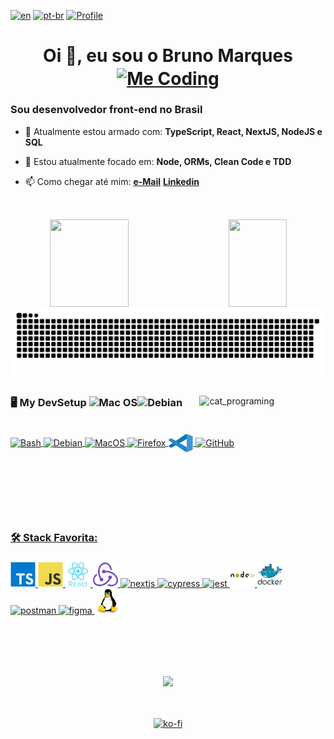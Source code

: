 [![en](https://img.shields.io/badge/lang-en-red.svg)](https://github.com/blmarquess/blmarquess/blob/master/README.en.md)
[![pt-br](https://img.shields.io/badge/lang-pt--br-green.svg)](https://github.com/blmarquess/blmarquess/blob/master/README.md)
[![Profile](https://komarev.com/ghpvc/?username=blmarquess&message=Visits&color=33B98A)](https://github.com/blmarquess)

<h1 align="center">Oi 👋, eu sou o Bruno Marques <a href="https://github.com/blmarquess"><img align="center" alt="Me Coding" height="30" width="40" src="https://media.giphy.com/media/WUlplcMpOCEmTGBtBW/giphy.gif"></a></h1>

### Sou desenvolvedor front-end no Brasil
	

- 🍁 Atualmente estou armado com: **TypeScript, React, NextJS, NodeJS e SQL**
- 🌱 Estou atualmente focado em: **Node, ORMs, Clean Code e TDD**

- 📫 Como chegar até mim:
	**[e-Mail](blmarques.dev@gmail.com)**  **[Linkedin](https://linkedin.com/in/00brunomarques)**

##

 <div style="display: inline" align="center"><br>
 <div style="display: inline_block" >
  <a href="https://github.com/blmarquess">
  <img height="140px" align="right" width="43%" margin="0" padding="5px" src="https://github-readme-stats.vercel.app/api/top-langs/?username=blmarquess&layout=compact&langs_count=7&theme=gotham&locale=pt-br"/>
  </a>
</div>
  
 <div style="display: inline_block" >
  <a href="https://github.com/blmarquess">
  <img height="140px" width="50%" align="left" margin="0" padding="5px" src="https://github-readme-stats.vercel.app/api?username=blmarquess&show_icons=true&theme=gotham&include_all_commits=true&count_private=true&hide=issues&locale=pt-br"/> 
  </a>
</div>  
</div> 
<br />

<div>
<a href="https://github.com/blmarquess">

<div>

 ![Snake animation](https://github.com/blmarquess/blmarquess/blob/output/github-contribution-grid-snake.svg)
 

</div>

</a>
</div>
	
##

<img width="40%" align="right" alt="cat_programing" src="https://i.giphy.com/media/heIX5HfWgEYlW/giphy.webp" /> 

<div style="display: block" align="left" width="40%">


              
      
	
	
### __🖥️ My DevSetup__  ![Mac OS](https://img.shields.io/badge/mac%20os-000000?style=for-the-badge&logo=macos&logoColor=F0F0F0)![Debian](https://img.shields.io/badge/Debian-D70A53?style=for-the-badge&logo=debian&logoColor=white)
	
<div style="display: inline_block"><br>
	 <a href="https://github.com/blmarquess">
  <img align="center" alt="Bash" height="30" width="40" target="_blank" rel="noopener noreferrer" src="https://cdn.jsdelivr.net/gh/devicons/devicon/icons/bash/bash-plain.svg">
  <img align="center" alt="Debian" height="30" width="40" target="_blank" rel="noopener noreferrer" src="https://cdn.jsdelivr.net/gh/devicons/devicon/icons/debian/debian-plain.svg">
  <img align="center" alt="MacOS" height="30" width="40" target="_blank" rel="noopener noreferrer" src="https://cdn.jsdelivr.net/gh/devicons/devicon/icons/apple/apple-original.svg">
  <img align="center" alt="Firefox" height="30" width="40" target="_blank" rel="noopener noreferrer" src="https://cdn.jsdelivr.net/gh/devicons/devicon/icons/firefox/firefox-plain.svg">
  <img align="center" alt="VS code" height="30" width="40" target="_blank" rel="noopener noreferrer" src="https://raw.githubusercontent.com/devicons/devicon/9f4f5cdb393299a81125eb5127929ea7bfe42889/icons/vscode/vscode-original.svg">
  <img align="center" alt="GitHub" height="30" width="40" target="_blank" rel="noopener noreferrer" src="https://cdn.jsdelivr.net/gh/devicons/devicon/icons/github/github-original.svg">
	</a>
</div>
	
<br />
<br />
<br />
<br />
<br />
	
<div style="display: inline_block"><br>
	 <a href="https://github.com/blmarquess">
		 
<h3 align="left">🛠 Stack Favorita:</h3>

		 
###

		 
<p align="left">
<a href="https://www.typescriptlang.org/" target="_blank" rel="noopener noreferrer" rel="noreferrer">
      <img src="https://raw.githubusercontent.com/devicons/devicon/master/icons/typescript/typescript-original.svg" alt="typescript"  width="40" height="40" />
    </a>
    <a href="https://developer.mozilla.org/en-US/docs/Web/JavaScript" target="_blank" rel="noopener noreferrer" rel="noreferrer">
      <img src="https://raw.githubusercontent.com/devicons/devicon/master/icons/javascript/javascript-original.svg" alt="javascript" width="40" height="40" />
    </a>
    <a href="https://reactjs.org/" target="_blank" rel="noopener noreferrer" rel="noreferrer">
      <img src="https://raw.githubusercontent.com/devicons/devicon/master/icons/react/react-original-wordmark.svg" alt="react" width="40" height="40" />
    </a>
    <a href="https://redux.js.org" target="_blank" rel="noopener noreferrer" rel="noreferrer">
      <img src="https://raw.githubusercontent.com/devicons/devicon/master/icons/redux/redux-original.svg" alt="redux" height="40" />
    </a>
    <a href="https://nextjs.org/" target="_blank" rel="noopener noreferrer" rel="noreferrer">
      <img src="https://cdn.worldvectorlogo.com/logos/nextjs-2.svg" alt="nextjs" width="40" height="40" />
    </a>
        <a href="https://www.cypress.io" target="_blank" rel="noopener noreferrer" rel="noreferrer">
          <img src="https://raw.githubusercontent.com/simple-icons/simple-icons/6e46ec1fc23b60c8fd0d2f2ff46db82e16dbd75f/icons/cypress.svg" alt="cypress" width="40" height="40" />
      </a>
      <a href="https://jestjs.io" target="_blank" rel="noopener noreferrer" rel="noreferrer">
        <img src="https://www.vectorlogo.zone/logos/jestjsio/jestjsio-icon.svg" alt="jest" width="40" height="40" />
      </a>
      <a href="https://nodejs.org" target="_blank" rel="noopener noreferrer" rel="noreferrer">
        <img src="https://raw.githubusercontent.com/devicons/devicon/master/icons/nodejs/nodejs-original-wordmark.svg" alt="nodejs" width="40" height="40" />
      </a>
      <a href="https://www.docker.com/" target="_blank" rel="noopener noreferrer"  rel="noreferrer">
        <img src="https://raw.githubusercontent.com/devicons/devicon/master/icons/docker/docker-original-wordmark.svg" alt="docker" width="40" height="40" />
      </a>
      <a href="https://postman.com" target="_blank" rel="noopener noreferrer" rel="noreferrer">
        <img src="https://www.vectorlogo.zone/logos/getpostman/getpostman-icon.svg" alt="postman" height="40" />
      </a>
      <a href="https://www.figma.com/" target="_blank" rel="noopener noreferrer" rel="noreferrer">
        <img src="https://www.vectorlogo.zone/logos/figma/figma-icon.svg" alt="figma" width="40" height="40" />
      </a>
      <a href="https://www.linux.org/" target="_blank" rel="noopener noreferrer" rel="noreferrer">
        <img src="https://raw.githubusercontent.com/devicons/devicon/master/icons/linux/linux-original.svg" alt="linux" width="40" height="40" />
      </a>
	
##
	
	
<br />
<br />
<br />
<br />
	
<div align='center'>
  <a href="https://github.com/blmarquess">
	<img src='https://github-profile-summary-cards.vercel.app/api/cards/profile-details?username=blmarquess&theme=dracula&locale=pt-br' />
  </a>
</div>
<br />
		 <br />

</p>
</a>
	<div align='center'>
		
[![ko-fi](https://ko-fi.com/img/githubbutton_sm.svg)](https://ko-fi.com/N4N2DC6XA)
		
</div>
</div>	
</div>
